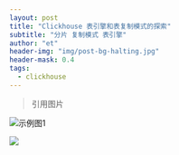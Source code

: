 ```yaml
---
layout: post
title: "Clickhouse 表引擎和表复制模式的探索"
subtitle: "分片 复制模式 表引擎"
author: "et"
header-img: "img/post-bg-halting.jpg"
header-mask: 0.4
tags:
  - clickhouse
---
```



>   引用图片   


![示例图1](https://raw.githubusercontent.com/liuyitian0/liuyitian0.github.io/master/img/in-post/post-kuaidi-2.jpg)



![](/img/in-post/post-nextgen-web-pwa/PWAR-007.jpeg)
